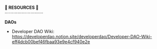 **:pushpin:  RESOURCES  :pushpin:**\
⋯⋯⋯⋯⋯⋯⋯⋯⋯

**DAOs**
- Developer DAO Wiki: <https://developerdao.notion.site/developerdao/Developer-DAO-Wiki-eff4dcb00bef46fbaa93e9e4cf940e2e>